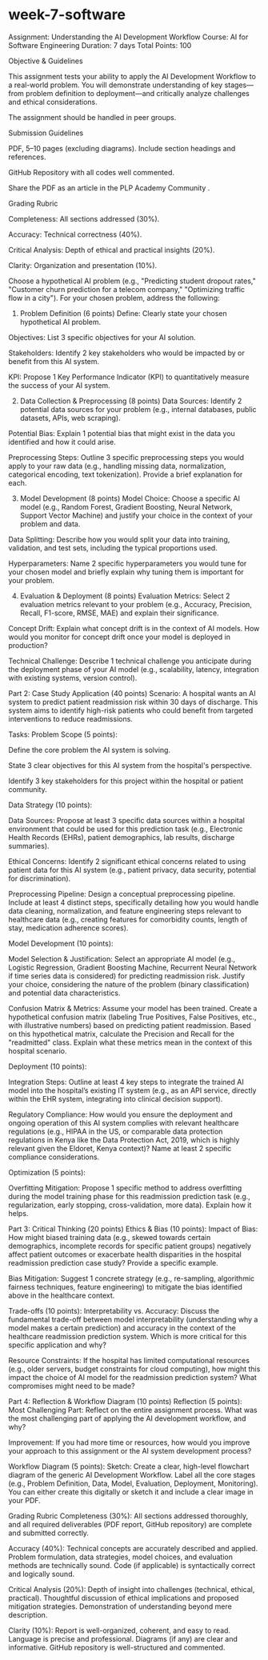 # week-7-software
Assignment: Understanding the AI Development Workflow
Course: AI for Software Engineering
Duration: 7 days
Total Points: 100

Objective & Guidelines

This assignment tests your ability to apply the AI Development Workflow to a real-world problem. You will demonstrate understanding of key stages—from problem definition to deployment—and critically analyze challenges and ethical considerations.

The assignment should be handled in peer groups. 

Submission Guidelines

PDF, 5–10 pages (excluding diagrams). Include section headings and references.

GitHub Repository with all codes well commented. 

Share the PDF as an article in the PLP Academy Community .

Grading Rubric

Completeness: All sections addressed (30%).

Accuracy: Technical correctness (40%).

Critical Analysis: Depth of ethical and practical insights (20%).

Clarity: Organization and presentation (10%).




Choose a hypothetical AI problem (e.g., "Predicting student dropout rates," "Customer churn prediction for a telecom company," "Optimizing traffic flow in a city"). For your chosen problem, address the following:

1. Problem Definition (6 points)
Define: Clearly state your chosen hypothetical AI problem.

Objectives: List 3 specific objectives for your AI solution.

Stakeholders: Identify 2 key stakeholders who would be impacted by or benefit from this AI system.

KPI: Propose 1 Key Performance Indicator (KPI) to quantitatively measure the success of your AI system.

2. Data Collection & Preprocessing (8 points)
Data Sources: Identify 2 potential data sources for your problem (e.g., internal databases, public datasets, APIs, web scraping).

Potential Bias: Explain 1 potential bias that might exist in the data you identified and how it could arise.

Preprocessing Steps: Outline 3 specific preprocessing steps you would apply to your raw data (e.g., handling missing data, normalization, categorical encoding, text tokenization). Provide a brief explanation for each.

3. Model Development (8 points)
Model Choice: Choose a specific AI model (e.g., Random Forest, Gradient Boosting, Neural Network, Support Vector Machine) and justify your choice in the context of your problem and data.

Data Splitting: Describe how you would split your data into training, validation, and test sets, including the typical proportions used.

Hyperparameters: Name 2 specific hyperparameters you would tune for your chosen model and briefly explain why tuning them is important for your problem.

4. Evaluation & Deployment (8 points)
Evaluation Metrics: Select 2 evaluation metrics relevant to your problem (e.g., Accuracy, Precision, Recall, F1-score, RMSE, MAE) and explain their significance.

Concept Drift: Explain what concept drift is in the context of AI models. How would you monitor for concept drift once your model is deployed in production?

Technical Challenge: Describe 1 technical challenge you anticipate during the deployment phase of your AI model (e.g., scalability, latency, integration with existing systems, version control).

Part 2: Case Study Application (40 points)
Scenario: A hospital wants an AI system to predict patient readmission risk within 30 days of discharge. This system aims to identify high-risk patients who could benefit from targeted interventions to reduce readmissions.

Tasks:
Problem Scope (5 points):

Define the core problem the AI system is solving.

State 3 clear objectives for this AI system from the hospital's perspective.

Identify 3 key stakeholders for this project within the hospital or patient community.

Data Strategy (10 points):

Data Sources: Propose at least 3 specific data sources within a hospital environment that could be used for this prediction task (e.g., Electronic Health Records (EHRs), patient demographics, lab results, discharge summaries).

Ethical Concerns: Identify 2 significant ethical concerns related to using patient data for this AI system (e.g., patient privacy, data security, potential for discrimination).

Preprocessing Pipeline: Design a conceptual preprocessing pipeline. Include at least 4 distinct steps, specifically detailing how you would handle data cleaning, normalization, and feature engineering steps relevant to healthcare data (e.g., creating features for comorbidity counts, length of stay, medication adherence scores).

Model Development (10 points):

Model Selection & Justification: Select an appropriate AI model (e.g., Logistic Regression, Gradient Boosting Machine, Recurrent Neural Network if time series data is considered) for predicting readmission risk. Justify your choice, considering the nature of the problem (binary classification) and potential data characteristics.

Confusion Matrix & Metrics: Assume your model has been trained. Create a hypothetical confusion matrix (labeling True Positives, False Positives, etc., with illustrative numbers) based on predicting patient readmission. Based on this hypothetical matrix, calculate the Precision and Recall for the "readmitted" class. Explain what these metrics mean in the context of this hospital scenario.

Deployment (10 points):

Integration Steps: Outline at least 4 key steps to integrate the trained AI model into the hospital’s existing IT system (e.g., as an API service, directly within the EHR system, integrating into clinical decision support).

Regulatory Compliance: How would you ensure the deployment and ongoing operation of this AI system complies with relevant healthcare regulations (e.g., HIPAA in the US, or comparable data protection regulations in Kenya like the Data Protection Act, 2019, which is highly relevant given the Eldoret, Kenya context)? Name at least 2 specific compliance considerations.

Optimization (5 points):

Overfitting Mitigation: Propose 1 specific method to address overfitting during the model training phase for this readmission prediction task (e.g., regularization, early stopping, cross-validation, more data). Explain how it helps.

Part 3: Critical Thinking (20 points)
Ethics & Bias (10 points):
Impact of Bias: How might biased training data (e.g., skewed towards certain demographics, incomplete records for specific patient groups) negatively affect patient outcomes or exacerbate health disparities in the hospital readmission prediction case study? Provide a specific example.

Bias Mitigation: Suggest 1 concrete strategy (e.g., re-sampling, algorithmic fairness techniques, feature engineering) to mitigate the bias identified above in the healthcare context.

Trade-offs (10 points):
Interpretability vs. Accuracy: Discuss the fundamental trade-off between model interpretability (understanding why a model makes a certain prediction) and accuracy in the context of the healthcare readmission prediction system. Which is more critical for this specific application and why?

Resource Constraints: If the hospital has limited computational resources (e.g., older servers, budget constraints for cloud computing), how might this impact the choice of AI model for the readmission prediction system? What compromises might need to be made?

Part 4: Reflection & Workflow Diagram (10 points)
Reflection (5 points):
Most Challenging Part: Reflect on the entire assignment process. What was the most challenging part of applying the AI development workflow, and why?

Improvement: If you had more time or resources, how would you improve your approach to this assignment or the AI system development process?

Workflow Diagram (5 points):
Sketch: Create a clear, high-level flowchart diagram of the generic AI Development Workflow. Label all the core stages (e.g., Problem Definition, Data, Model, Evaluation, Deployment, Monitoring). You can either create this digitally or sketch it and include a clear image in your PDF.

Grading Rubric
Completeness (30%): All sections addressed thoroughly, and all required deliverables (PDF report, GitHub repository) are complete and submitted correctly.

Accuracy (40%): Technical concepts are accurately described and applied. Problem formulation, data strategies, model choices, and evaluation methods are technically sound. Code (if applicable) is syntactically correct and logically sound.

Critical Analysis (20%): Depth of insight into challenges (technical, ethical, practical). Thoughtful discussion of ethical implications and proposed mitigation strategies. Demonstration of understanding beyond mere description.

Clarity (10%): Report is well-organized, coherent, and easy to read. Language is precise and professional. Diagrams (if any) are clear and informative. GitHub repository is well-structured and commented.

